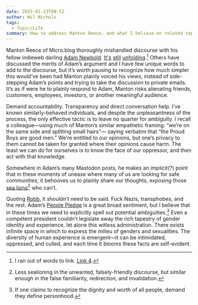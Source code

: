 ```yaml
---
date: 2025-01-23T00:52
author: Wil Nichols
tags:
  - Topic/Life
summary: How to address Manton Reece, and what I believe on related topics.
---
```


Manton Reece of Micro.blog thoroughly mishandled discourse with his fellow indieweb darling [Adam Newbold](https://adam.omg.lol). [It's](https://social.lol/@adam/113872452801184988) [still](https://www.manton.org/2025/01/22/ive-now-read-adam-newbolds.html) [unfolding](https://vincentritter.com/2025/01/22/silence).[^1] Others have discussed the merits of Adam’s argument and I have few unique words to add to the discourse, but it’s worth pausing to recognize how much simpler this would’ve been had Manton plainly voiced his views, instead of side-stepping Adam’s points and trying to take the discussion to private emails. It’s as if were he to plainly respond to Adam, Manton risks alienating friends, customers, employees, investors, or another meaningful audience.

Demand accountability. Transparency and direct conversation help. I’ve known  similarly-behaved individuals, and despite the unpleasantness of the process, the only effective tactic is to leave no quarter for ambiguity. I recall a colleague—using much of Manton’s similar empathetic framing: “we’re on the same side and splitting small hairs”— saying verbatim that “the Proud Boys are good men.” We’re entitled to our opinions, but one’s privacy to them cannot be taken for granted where their opinions cause harm. The least we can do for ourselves is to know the face of our oppressor, and then act with that knowledge.

Somewhere in Adam’s many Mastodon posts, he makes an implicit(?) point that in these moments of unease where many of us are looking for safe communities, it behooves us to plainly share our thoughts, exposing those [sea lions](https://wondermark.com/c/1062/)[^2] who can’t. 

Quoting [Robb](https://rknight.me/notes/202501221830/), it shouldn’t need to be said. Fuck Nazis, transphobes, and the rest. Adam’s [People Pledge](https://people.pledge.party) is a great broad sentiment, but I believe that in these times we need to explicitly spell out potential ambiguities.[^3] Even a competent president couldn’t legislate away the rich tapestry of gender identity and experience, let alone this witless administration. There exists infinite space in which to express the milieu of genders and sexualities. The diversity of human experience is emergent—it can be intimidated, oppressed, and culled, and each time it blooms these facts are self-evident. 

[^1]: I ran out of words to link. [Link 4](https://social.lol/@adam/113867348209769275).
[^2]: Less sealioning in the unwanted, falsely-friendly discourse, but similar enough in the false familiarity, redirection, and invalidation.
[^3]: If one claims to recognize the dignity and worth of all people, demand they define personhood. 
